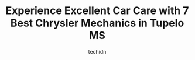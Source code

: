 ---
layout: ampstory
image: https://images.unsplash.com/photo-1542362567-b07e54358753?ixlib=rb-4.0.3&ixid=MnwxMjA3fDB8MHxwaG90by1wYWdlfHx8fGVufDB8fHx8&auto=format&fit=crop&w=640&h=853&q=80
author: techidn
featured: false
description: If youre in need of trustworthy and skilled Chrysler Mechanic in Tupelo MS, USA, youll be pleased to discover the 7 best Chrysler Mechanic in town. Their expertise and commitment to custom
title: Experience Excellent Car Care with 7 Best Chrysler Mechanics in Tupelo MS
cover:
   title: Experience Excellent Car Care with 7 Best Chrysler Mechanics in Tupelo MS
   subtitle: Rickpate
   background: https://images.unsplash.com/photo-1542362567-b07e54358753?ixlib=rb-4.0.3&ixid=MnwxMjA3fDB8MHxwaG90by1wYWdlfHx8fGVufDB8fHx8&auto=format&fit=crop&w=640&h=853&q=80

pages: 
 - layout: thirds
   top: <h1>#1 Carlock Chrysler Dodge Jeep Ram of Tupelo</h1>
   bottom: "<p>Stopped in randomly for an Air Filter for my truck while traveling through and was helped very quickly . Staff was very friendly and knowledgeable. Good vibes !!</p>"
   background: https://www.knot35.com/toplist/wp-content/uploads/2023/06/best-chrysler-mechanic-1-in-tupelo-ms-1685831642.jpeg
   backgroundblur: true
 - layout: thirds
   top: <h1>#2 Auto Medic Inc</h1>
   bottom: "<p>3552 Jeff Homan Blvd, Tupelo, MS 38801, United States</p>"
   background: https://www.knot35.com/toplist/wp-content/uploads/2023/06/best-chrysler-mechanic-2-in-tupelo-ms-1685831642.jpeg
   cta:
      link: https://www.knot35.com/toplist/experience-excellent-car-care-with-7-best-chrysler-mechanics-in-tupelo-ms/
      text: Experience Excellent Car Care with 7 Best Chrysler Mechanics in Tupelo MS
 - layout: thirds
   top: <h1>#3 Firestone Complete Auto Care</h1>
   bottom: "<p>407 W Main St, Tupelo, MS 38804, United States</p>"
   background: https://www.knot35.com/toplist/wp-content/uploads/2023/06/best-chrysler-mechanic-3-in-tupelo-ms-1685831642.jpeg
   cta:
      link: https://www.knot35.com/toplist/experience-excellent-car-care-with-7-best-chrysler-mechanics-in-tupelo-ms/
      text: Experience Excellent Car Care with 7 Best Chrysler Mechanics in Tupelo MS
 - layout: thirds
   top: <h1>#4 Pages Auto Repair</h1>
   bottom: "<p>700 Robert E Lee Dr, Tupelo, MS 38801, United States</p>"
   background: https://images.unsplash.com/photo-1599422314077-f4dfdaa4cd09?ixlib=rb-4.0.3&ixid=MnwxMjA3fDB8MHxwaG90by1wYWdlfHx8fGVufDB8fHx8&auto=format&fit=crop&w=640&h=853&q=80
   cta:
      link: https://www.knot35.com/toplist/experience-excellent-car-care-with-7-best-chrysler-mechanics-in-tupelo-ms/
      text: Experience Excellent Car Care with 7 Best Chrysler Mechanics in Tupelo MS
 - layout: thirds
   top: <h1>#5 Cliffs Car Care</h1>
   bottom: "<p>205 N Veterans Memorial Blvd, Tupelo, MS 38804, United States</p>"
   background: https://images.unsplash.com/photo-1540457036297-448b6b99e91c?ixlib=rb-4.0.3&ixid=MnwxMjA3fDB8MHxwaG90by1wYWdlfHx8fGVufDB8fHx8&auto=format&fit=crop&w=640&h=853&q=80
   cta:
      link: https://www.knot35.com/toplist/experience-excellent-car-care-with-7-best-chrysler-mechanics-in-tupelo-ms/
      text: Experience Excellent Car Care with 7 Best Chrysler Mechanics in Tupelo MS
 - layout: thirds
   top: <h1>#6 Import Autowerks</h1>
   bottom: "<p>512 Daybrite Dr, Tupelo, MS 38801, United States</p>"
   background: https://images.unsplash.com/photo-1509114397022-ed747cca3f65?ixlib=rb-4.0.3&ixid=MnwxMjA3fDB8MHxwaG90by1wYWdlfHx8fGVufDB8fHx8&auto=format&fit=crop&w=640&h=853&q=80
   cta:
      link: https://www.knot35.com/toplist/experience-excellent-car-care-with-7-best-chrysler-mechanics-in-tupelo-ms/
      text: Experience Excellent Car Care with 7 Best Chrysler Mechanics in Tupelo MS
 - layout: thirds
   top: <h1>#7 Hurleys Auto Repair</h1>
   bottom: "<p>2714 S Gloster St, Tupelo, MS 38801, United States</p>"
   background: https://images.unsplash.com/photo-1597773150796-e5c14ebecbf5?ixlib=rb-4.0.3&ixid=MnwxMjA3fDB8MHxwaG90by1wYWdlfHx8fGVufDB8fHx8&auto=format&fit=crop&w=640&h=853&q=80
   cta:
      link: https://www.knot35.com/toplist/experience-excellent-car-care-with-7-best-chrysler-mechanics-in-tupelo-ms/
      text: Experience Excellent Car Care with 7 Best Chrysler Mechanics in Tupelo MS
 - layout: thirds
   middle: Continue reading...
   background: https://images.unsplash.com/photo-1536745287225-21d689278fd1?ixlib=rb-4.0.3&ixid=MnwxMjA3fDB8MHxwaG90by1wYWdlfHx8fGVufDB8fHx8&auto=format&fit=crop&w=640&h=853&q=80
   cta:
      link: https://www.knot35.com/toplist/experience-excellent-car-care-with-7-best-chrysler-mechanics-in-tupelo-ms/
      text: Experience Excellent Car Care with 7 Best Chrysler Mechanics in Tupelo MS
      
---
